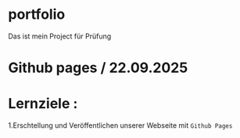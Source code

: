 # portfolio

Das ist mein Project für Prüfung

# Github pages / 22.09.2025

# Lernziele :

1.Erschtellung und Veröffentlichen unserer Webseite mit `Github Pages`
